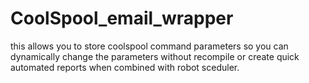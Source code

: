 # CoolSpool_email_wrapper
 this allows you to store coolspool command parameters so you can dynamically change the parameters without recompile or create quick automated reports when combined with robot sceduler.
